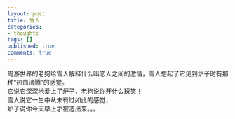 ```yaml
---
layout: post
title: 雪人
categories:
- thoughts
tags: []
published: true
comments: true
---
```

<p>周游世界的老狗给雪人解释什么叫恋人之间的激情，雪人想起了它见到炉子时有那种“热血沸腾”的感觉。<br />它说它深深地爱上了炉子，老狗说你开什么玩笑！<br />雪人说它一生中从未有过如此的感觉，<br />炉子说你今天早上才被造出来。。。<br /></p>
